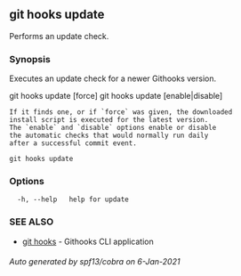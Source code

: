 ## git hooks update

Performs an update check.

### Synopsis


Executes an update check for a newer Githooks version.

git hooks update [force]
git hooks update [enable|disable]

	If it finds one, or if `force` was given, the downloaded
	install script is executed for the latest version.
	The `enable` and `disable` options enable or disable
	the automatic checks that would normally run daily
	after a successful commit event.

```
git hooks update
```

### Options

```
  -h, --help   help for update
```

### SEE ALSO

* [git hooks](git_hooks.md)	 - Githooks CLI application

###### Auto generated by spf13/cobra on 6-Jan-2021
